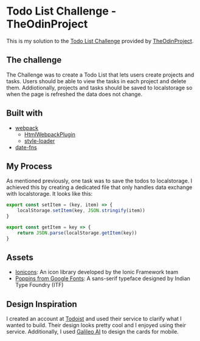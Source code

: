# Todo List Challenge - TheOdinProject
This is my solution to the [Todo List Challenge](https://www.theodinproject.com/lessons/node-path-javascript-todo-list) provided by [TheOdinProject](https://TheOdinProject.com).

## The challenge
The Challenge was to create a Todo List that lets users create projects and tasks. Users should be able to view the tasks in each project and delete them. Addiotionally, projects and tasks should be saved to localstorage so when the page is refreshed the data does not change.

## Built with
- [webpack](https://webpack.js.org/)
  - [HtmlWebpackPlugin](https://webpack.js.org/plugins/html-webpack-plugin/)
  - [style-loader](https://webpack.js.org/loaders/style-loader/)
- [date-fns](https://date-fns.org/)

## My Process
As mentioned previously, one task was to save the todos to localstorage. I achieved this by creating a dedicated file that only handles data exchange with localstorage. It looks like this:

```js
export const setItem = (key, item) => {
    localStorage.setItem(key, JSON.stringify(item))
}

export const getItem = key => {
    return JSON.parse(localStorage.getItem(key))
}
```

## Assets
- [Ionicons](https://ionic.io/ionicons): An icon library developed by the Ionic Framework team
- [Poppins from Google Fonts](https://fonts.google.com/specimen/Poppins): A sans-serif typeface designed by Indian Type Foundry (ITF)

## Design Inspiration
I created an account at [Todoist](https://todoist.com/) and used their service to clarify what I wanted to build. Their design looks pretty cool and I enjoyed using their service. Additionally, I used [Galileo AI](https://www.usegalileo.ai/explore) to design the cards for mobile.
